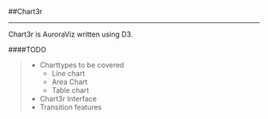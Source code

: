 ##Chart3r
- - -
Chart3r is AuroraViz written using D3.

####TODO
> - Charttypes to be covered
>	+ Line chart
>	+ Area Chart
>	+ Table chart
> - Chart3r Interface
> - Transition features
>